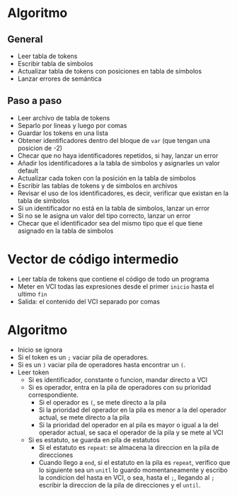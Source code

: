 # Algoritmo

## General

- Leer tabla de tokens
- Escribir tabla de símbolos
- Actualizar tabla de tokens con posiciones en tabla de símbolos
- Lanzar errores de semántica


## Paso a paso

- Leer archivo de tabla de tokens
- Separlo por lineas y luego por comas
- Guardar los tokens en una lista
- Obtener identificadores dentro del bloque de `var` (que tengan una posicion de -2)
- Checar que no haya identificadores repetidos, si hay, lanzar un error
- Añadir los identificadores a la tabla de simbolos y asignarles un valor default
- Actualizar cada token con la posición en la tabla de simbolos
- Escribir las tablas de tokens y de simbolos en archivos
- Revisar el uso de los identificadores, es decir, verificar que existan en la tabla de simbolos
- Si un identificador no está en la tabla de simbolos, lanzar un error
- Si no se le asigna un valor del tipo correcto, lanzar un error
- Checar que el identificador sea del mismo tipo que el que tiene asignado en la tabla de simbolos


# Vector de código intermedio

- Leer tabla de tokens que contiene el código de todo un programa
- Meter en VCI todas las expresiones desde el primer `inicio` hasta el ultimo `fin`
- Salida: el contenido del VCI separado por comas

# Algoritmo

- Inicio se ignora
- Si el token es un `;` vaciar pila de operadores.
- Si es un `)` vaciar pila de operadores hasta encontrar un `(`.
- Leer token
  - Si es identificador, constante o funcion, mandar directo a VCI
  - Si es operador, entra en la pila de operadores con su prioridad correspondiente.
    - Si el operador es `(`, se mete directo a la pila
    - Si la prioridad del operador en la pila es menor a la del operador actual, se mete directo a la pila
    - Si la prioridad del operador en al pila es mayor o igual a la del operador actual, se saca el operador de la pila y se mete al VCI
  - Si es estatuto, se guarda en pila de estatutos
    - Si el estatuto es `repeat`: se almacena la direccion en la pila de direcciones
    - Cuando llego a `end`, si el estatuto en la pila es `repeat`, verifico que lo siguiente sea un `unitl` lo guardo momentaneamente y escribo la condicion del hasta en VCI, o sea, hasta el `;`, llegando al `;` escribir la direccion de la pila de direcciones y el `until`.

